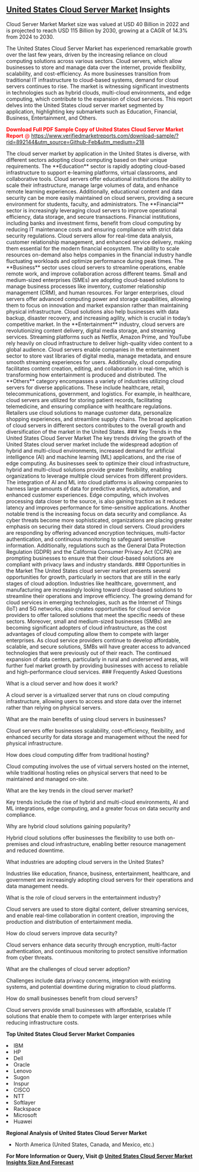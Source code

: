 <h2><a href="https://www.verifiedmarketreports.com/download-sample/?rid=892144&amp;utm_source=Github-Feb&amp;utm_medium=218" target="_blank">United States Cloud Server Market</a> Insights</h2><p>Cloud Server Market Market size was valued at USD 40 Billion in 2022 and is projected to reach USD 115 Billion by 2030, growing at a CAGR of 14.3% from 2024 to 2030.</p><p><p>The United States Cloud Server Market has experienced remarkable growth over the last few years, driven by the increasing reliance on cloud computing solutions across various sectors. Cloud servers, which allow businesses to store and manage data over the internet, provide flexibility, scalability, and cost-efficiency. As more businesses transition from traditional IT infrastructure to cloud-based systems, demand for cloud servers continues to rise. The market is witnessing significant investments in technologies such as hybrid clouds, multi-cloud environments, and edge computing, which contribute to the expansion of cloud services. This report delves into the United States cloud server market segmented by application, highlighting key submarkets such as Education, Financial, Business, Entertainment, and Others. <p><span class=""><span style="color: #ff0000;"><strong>Download Full PDF Sample Copy of United States Cloud Server Market Report</strong> @ </span><a href="https://www.verifiedmarketreports.com/download-sample/?rid=892144&amp;utm_source=Github-Feb&amp;utm_medium=218" target="_blank">https://www.verifiedmarketreports.com/download-sample/?rid=892144&amp;utm_source=Github-Feb&amp;utm_medium=218</a></span></p> The cloud server market by application in the United States is diverse, with different sectors adopting cloud computing based on their unique requirements. The **Education** sector is rapidly adopting cloud-based infrastructure to support e-learning platforms, virtual classrooms, and collaborative tools. Cloud servers offer educational institutions the ability to scale their infrastructure, manage large volumes of data, and enhance remote learning experiences. Additionally, educational content and data security can be more easily maintained on cloud servers, providing a secure environment for students, faculty, and administrators. The **Financial** sector is increasingly leveraging cloud servers to improve operational efficiency, data storage, and secure transactions. Financial institutions, including banks and investment firms, benefit from cloud computing by reducing IT maintenance costs and ensuring compliance with strict data security regulations. Cloud servers allow for real-time data analysis, customer relationship management, and enhanced service delivery, making them essential for the modern financial ecosystem. The ability to scale resources on-demand also helps companies in the financial industry handle fluctuating workloads and optimize performance during peak times. The **Business** sector uses cloud servers to streamline operations, enable remote work, and improve collaboration across different teams. Small and medium-sized enterprises (SMEs) are adopting cloud-based solutions to manage business processes like inventory, customer relationship management (CRM), and human resources. For larger enterprises, cloud servers offer advanced computing power and storage capabilities, allowing them to focus on innovation and market expansion rather than maintaining physical infrastructure. Cloud solutions also help businesses with data backup, disaster recovery, and increasing agility, which is crucial in today’s competitive market. In the **Entertainment** industry, cloud servers are revolutionizing content delivery, digital media storage, and streaming services. Streaming platforms such as Netflix, Amazon Prime, and YouTube rely heavily on cloud infrastructure to deliver high-quality video content to a global audience. Cloud servers enable companies in the entertainment sector to store vast libraries of digital media, manage metadata, and ensure smooth streaming experiences for users. Additionally, cloud computing facilitates content creation, editing, and collaboration in real-time, which is transforming how entertainment is produced and distributed. The **Others** category encompasses a variety of industries utilizing cloud servers for diverse applications. These include healthcare, retail, telecommunications, government, and logistics. For example, in healthcare, cloud servers are utilized for storing patient records, facilitating telemedicine, and ensuring compliance with healthcare regulations. Retailers use cloud solutions to manage customer data, personalize shopping experiences, and streamline supply chains. The broad application of cloud servers in different sectors contributes to the overall growth and diversification of the market in the United States. ### Key Trends in the United States Cloud Server Market The key trends driving the growth of the United States cloud server market include the widespread adoption of hybrid and multi-cloud environments, increased demand for artificial intelligence (AI) and machine learning (ML) applications, and the rise of edge computing. As businesses seek to optimize their cloud infrastructure, hybrid and multi-cloud solutions provide greater flexibility, enabling organizations to leverage multiple cloud services from different providers. The integration of AI and ML into cloud platforms is allowing companies to harness large amounts of data for predictive analytics, automation, and enhanced customer experiences. Edge computing, which involves processing data closer to the source, is also gaining traction as it reduces latency and improves performance for time-sensitive applications. Another notable trend is the increasing focus on data security and compliance. As cyber threats become more sophisticated, organizations are placing greater emphasis on securing their data stored in cloud servers. Cloud providers are responding by offering advanced encryption techniques, multi-factor authentication, and continuous monitoring to safeguard sensitive information. Additionally, regulations such as the General Data Protection Regulation (GDPR) and the California Consumer Privacy Act (CCPA) are prompting businesses to ensure that their cloud-based solutions are compliant with privacy laws and industry standards. ### Opportunities in the Market The United States cloud server market presents several opportunities for growth, particularly in sectors that are still in the early stages of cloud adoption. Industries like healthcare, government, and manufacturing are increasingly looking toward cloud-based solutions to streamline their operations and improve efficiency. The growing demand for cloud services in emerging technologies, such as the Internet of Things (IoT) and 5G networks, also creates opportunities for cloud service providers to offer tailored solutions that meet the specific needs of these sectors. Moreover, small and medium-sized businesses (SMBs) are becoming significant adopters of cloud infrastructure, as the cost advantages of cloud computing allow them to compete with larger enterprises. As cloud service providers continue to develop affordable, scalable, and secure solutions, SMBs will have greater access to advanced technologies that were previously out of their reach. The continued expansion of data centers, particularly in rural and underserved areas, will further fuel market growth by providing businesses with access to reliable and high-performance cloud services. ### Frequently Asked Questions <p>What is a cloud server and how does it work?</p> <p>A cloud server is a virtualized server that runs on cloud computing infrastructure, allowing users to access and store data over the internet rather than relying on physical servers.</p> <p>What are the main benefits of using cloud servers in businesses?</p> <p>Cloud servers offer businesses scalability, cost-efficiency, flexibility, and enhanced security for data storage and management without the need for physical infrastructure.</p> <p>How does cloud computing differ from traditional hosting?</p> <p>Cloud computing involves the use of virtual servers hosted on the internet, while traditional hosting relies on physical servers that need to be maintained and managed on-site.</p> <p>What are the key trends in the cloud server market?</p> <p>Key trends include the rise of hybrid and multi-cloud environments, AI and ML integrations, edge computing, and a greater focus on data security and compliance.</p> <p>Why are hybrid cloud solutions gaining popularity?</p> <p>Hybrid cloud solutions offer businesses the flexibility to use both on-premises and cloud infrastructure, enabling better resource management and reduced downtime.</p> <p>What industries are adopting cloud servers in the United States?</p> <p>Industries like education, finance, business, entertainment, healthcare, and government are increasingly adopting cloud servers for their operations and data management needs.</p> <p>What is the role of cloud servers in the entertainment industry?</p> <p>Cloud servers are used to store digital content, deliver streaming services, and enable real-time collaboration in content creation, improving the production and distribution of entertainment media.</p> <p>How do cloud servers improve data security?</p> <p>Cloud servers enhance data security through encryption, multi-factor authentication, and continuous monitoring to protect sensitive information from cyber threats.</p> <p>What are the challenges of cloud server adoption?</p> <p>Challenges include data privacy concerns, integration with existing systems, and potential downtime during migration to cloud platforms.</p> <p>How do small businesses benefit from cloud servers?</p> <p>Cloud servers provide small businesses with affordable, scalable IT solutions that enable them to compete with larger enterprises while reducing infrastructure costs.</p> </p><p><strong>Top United States Cloud Server Market Companies</strong></p><div data-test-id=""><p><li>IBM</li><li> HP</li><li> Dell</li><li> Oracle</li><li> Lenovo</li><li> Sugon</li><li> Inspur</li><li> CISCO</li><li> NTT</li><li> Softlayer</li><li> Rackspace</li><li> Microsoft</li><li> Huawei</li></p><div><strong>Regional Analysis of&nbsp;United States Cloud Server Market</strong></div><ul><li dir="ltr"><p dir="ltr">North America&nbsp;(United States, Canada, and Mexico, etc.)</p></li></ul><p><strong>For More Information or Query, Visit @&nbsp;</strong><strong><a href="https://www.verifiedmarketreports.com/product/cloud-server-market/?utm_source=Github-Feb&amp;utm_medium=218" target="_blank">United States Cloud Server Market Insights Size And Forecast</a></strong></p></div>
